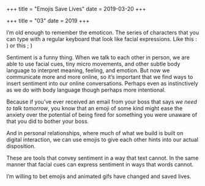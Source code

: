 +++
title = "Emojis Save Lives"
date = 2019-03-20
+++

+++
title = "03"
date = 2019
+++

I&#8217;m old enough to remember the emoticon. The series of characters that you can type with a regular keyboard that look like facial expressions. Like this : ) or this ; )

Sentiment is a funny thing. When we talk to each other in person, we are able to use facial cues, tiny micro movements, and other subtle body language to interpret meaning, feeling, and emotion. But now we communicate more and more online, so it&#8217;s important that we find ways to insert sentiment into our online conversations. Perhaps even as instinctively as we do with body language though perhaps more intentional.

Because if you&#8217;ve ever received an email from your boss that says _we need to talk tomorrow_, you know that an emoji of some kind might ease the anxiety over the potential of being fired for something you were unaware of that you did to bother your boss.

And in personal relationships, where much of what we build is built on digital interaction, we can use emojis to give each other hints into our actual disposition.

These are tools that convey sentiment in a way that text cannot. In the same manner that facial cues can express sentiment in ways that words cannot.

I&#8217;m willing to bet emojis and animated gifs have changed and saved lives.